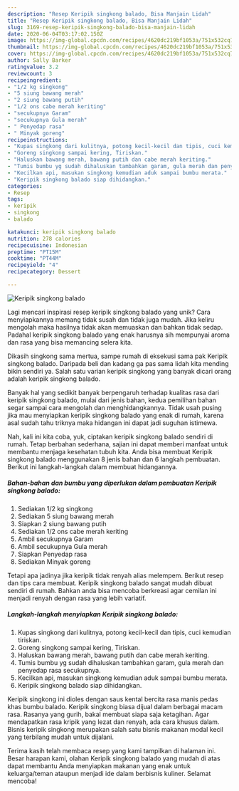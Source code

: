 ```yaml
---
description: "Resep Keripik singkong balado, Bisa Manjain Lidah"
title: "Resep Keripik singkong balado, Bisa Manjain Lidah"
slug: 3169-resep-keripik-singkong-balado-bisa-manjain-lidah
date: 2020-06-04T03:17:02.150Z
image: https://img-global.cpcdn.com/recipes/4620dc219bf1053a/751x532cq70/keripik-singkong-balado-foto-resep-utama.jpg
thumbnail: https://img-global.cpcdn.com/recipes/4620dc219bf1053a/751x532cq70/keripik-singkong-balado-foto-resep-utama.jpg
cover: https://img-global.cpcdn.com/recipes/4620dc219bf1053a/751x532cq70/keripik-singkong-balado-foto-resep-utama.jpg
author: Sally Barker
ratingvalue: 3.2
reviewcount: 3
recipeingredient:
- "1/2 kg singkong"
- "5 siung bawang merah"
- "2 siung bawang putih"
- "1/2 ons cabe merah keriting"
- "secukupnya Garam"
- "secukupnya Gula merah"
- " Penyedap rasa"
- " Minyak goreng"
recipeinstructions:
- "Kupas singkong dari kulitnya, potong kecil-kecil dan tipis, cuci kemudian tiriskan."
- "Goreng singkong sampai kering, Tiriskan."
- "Haluskan bawang merah, bawang putih dan cabe merah keriting."
- "Tumis bumbu yg sudah dihaluskan tambahkan garam, gula merah dan penyedap rasa secukupnya."
- "Kecilkan api, masukan singkong kemudian aduk sampai bumbu merata."
- "Keripik singkong balado siap dihidangkan."
categories:
- Resep
tags:
- keripik
- singkong
- balado

katakunci: keripik singkong balado 
nutrition: 278 calories
recipecuisine: Indonesian
preptime: "PT15M"
cooktime: "PT44M"
recipeyield: "4"
recipecategory: Dessert

---
```



![Keripik singkong balado](https://img-global.cpcdn.com/recipes/4620dc219bf1053a/751x532cq70/keripik-singkong-balado-foto-resep-utama.jpg)

Lagi mencari inspirasi resep keripik singkong balado yang unik? Cara menyiapkannya memang tidak susah dan tidak juga mudah. Jika keliru mengolah maka hasilnya tidak akan memuaskan dan bahkan tidak sedap. Padahal keripik singkong balado yang enak harusnya sih mempunyai aroma dan rasa yang bisa memancing selera kita.

Dikasih singkong sama mertua, sampe rumah di eksekusi sama pak Keripik singkong balado. Daripada beli dan kadang ga pas sama lidah kita mending bikin sendiri ya. Salah satu varian keripik singkong yang banyak dicari orang adalah keripik singkong balado.

Banyak hal yang sedikit banyak berpengaruh terhadap kualitas rasa dari keripik singkong balado, mulai dari jenis bahan, kedua pemilihan bahan segar sampai cara mengolah dan menghidangkannya. Tidak usah pusing jika mau menyiapkan keripik singkong balado yang enak di rumah, karena asal sudah tahu triknya maka hidangan ini dapat jadi suguhan istimewa.


Nah, kali ini kita coba, yuk, ciptakan keripik singkong balado sendiri di rumah. Tetap berbahan sederhana, sajian ini dapat memberi manfaat untuk membantu menjaga kesehatan tubuh kita. Anda bisa membuat Keripik singkong balado menggunakan 8 jenis bahan dan 6 langkah pembuatan. Berikut ini langkah-langkah dalam membuat hidangannya.

<!--inarticleads1-->

##### Bahan-bahan dan bumbu yang diperlukan dalam pembuatan Keripik singkong balado:

1. Sediakan 1/2 kg singkong
1. Sediakan 5 siung bawang merah
1. Siapkan 2 siung bawang putih
1. Sediakan 1/2 ons cabe merah keriting
1. Ambil secukupnya Garam
1. Ambil secukupnya Gula merah
1. Siapkan  Penyedap rasa
1. Sediakan  Minyak goreng


Tetapi apa jadinya jika keripik tidak renyah alias melempem. Berikut resep dan tips cara membuat. Keripik singkong balado sangat mudah dibuat sendiri di rumah. Bahkan anda bisa mencoba berkreasi agar cemilan ini menjadi renyah dengan rasa yang lebih variatif. 

<!--inarticleads2-->

##### Langkah-langkah menyiapkan Keripik singkong balado:

1. Kupas singkong dari kulitnya, potong kecil-kecil dan tipis, cuci kemudian tiriskan.
1. Goreng singkong sampai kering, Tiriskan.
1. Haluskan bawang merah, bawang putih dan cabe merah keriting.
1. Tumis bumbu yg sudah dihaluskan tambahkan garam, gula merah dan penyedap rasa secukupnya.
1. Kecilkan api, masukan singkong kemudian aduk sampai bumbu merata.
1. Keripik singkong balado siap dihidangkan.


Keripik singkong ini dioles dengan saus kental bercita rasa manis pedas khas bumbu balado. Keripik singkong biasa dijual dalam berbagai macam rasa. Rasanya yang gurih, bakal membuat siapa saja ketagihan. Agar mendapatkan rasa kripik yang lezat dan renyah, ada cara khusus dalam. Bisnis keripik singkong merupakan salah satu bisnis makanan modal kecil yang terbilang mudah untuk dijalani. 

Terima kasih telah membaca resep yang kami tampilkan di halaman ini. Besar harapan kami, olahan Keripik singkong balado yang mudah di atas dapat membantu Anda menyiapkan makanan yang enak untuk keluarga/teman ataupun menjadi ide dalam berbisnis kuliner. Selamat mencoba!
